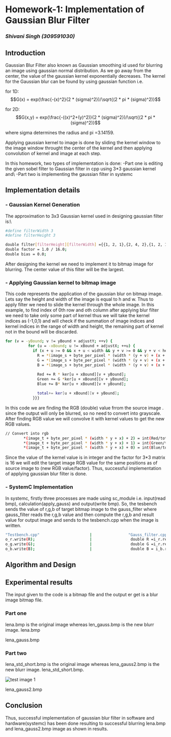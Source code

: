 # Homework-1: Implementation of Gaussian Blur Filter

### _Shivani Singh (309591030)_

## Introduction
Gaussian Blur Filter also known as Gaussian smoothing id used for blurring an image using gaussian normal distribution. As we go away from the center, the value of the gaussian kernel exponentially decreases. The kernel for the Gaussian blur can be found by using gaussian function i.e.

for 1D: 
$$G(x) = exp(\frac{-(x)^2}{2 * (sigma)^2})/\sqrt{(2 * pi * (sigma)^2)}$$


for 2D: 
$$G(x,y) = exp(\frac{-((x)^2+(y)^2)}{2 * (sigma)^2})/\sqrt{(2 * pi * (sigma)^2)}$$

where sigma determines the radius and pi =3.14159.

Applying gaussian kernel to image is done by sliding the kernel window to the image window throught the center of the kernel and then applying convolution of kernel and image at each step.

In this homework, two types of implementation is done:
-Part one is editing the given sobel filter to Gaussian filter in cpp using 3*3 gaussian kernel and\\
-Part two is implementing the gaussian filter in systemc


## Implementation details 

### - Gaussian Kernel Generation
The approximation to 3x3 Gaussian kernel used in designing gaussian filter is:\\
```sh
#define filterWidth 3
#define filterHeight 3

double filter[filterHeight][filterWidth] ={{1, 2, 1},{2, 4, 2},{1, 2, 1}};
double factor = 1.0 / 16.0;
double bias = 0.0;
```
After designing the kernel we need to implement it to bitmap image for blurring. The center value of this filter will be the largest. 


### - Applying Gaussian kernel to bitmap image
This code represents the application of the gaussian blur on bitmap image. Lets say the height and width of the image is equal to h and w. Thus to apply filter we need to slide the kernel through the whole image. In this example, to find index of 0th row and oth column after applying blur filter we need to take only some part of kernel thus we will take the kernel indices as (-1,0,1) and will check if the summation of image indices and kernel indices in the range of width and height, the remaining part of kernel not in the bound will be discarded.
```sh
for (v = -yBound; v != yBound + adjustY; ++v) {
          for (u = -xBound; u != xBound + adjustX; ++u) {
            if (x + u >= 0 && x + u < width && y + v >= 0 && y + v < height) {
              R = *(image_s + byte_per_pixel * (width * (y + v) + (x + u)) + 2);
              G = *(image_s + byte_per_pixel * (width * (y + v) + (x + u)) + 1);
              B = *(image_s + byte_per_pixel * (width * (y + v) + (x + u)) + 0);
               
              Red += R * ker[u + xBound][v + yBound];
              Green += G *ker[u + xBound][v + yBound];
              Blue += B* ker[u + xBound][v + yBound];

              total+= ker[u + xBound][v + yBound];
            }}}
```
In this code we are finding the RGB (double) value frrom the source image . since the output will only be blurred, so no need to convert into grayscale. After finding RGB value we will convolve it with kernel values to get the new RGB values. 

```sh
// Convert into rgb
        *(image_t + byte_per_pixel * (width * y + x) + 2) = int(Red/total);
        *(image_t + byte_per_pixel * (width * y + x) + 1) = int(Green/total);
        *(image_t + byte_per_pixel * (width * y + x) + 0) = int(Blue/total);
```
Since the value of the kernel value is in integer and the factor for 3*3 matrix is 16 we will edit the target image RGB value for the same positions as of source image to (new RGB value/factor). Thus, successful implementation of applying gaussian blur filter is done.

### - SystemC Implementation
In systemc, firstly three processes are made using sc_module i.e. input(read bmp), calculation(apply_gauss) and output(write bmp). So, the tesbench sends the value of r,g,b of target bitmap image to the gauss_filter where gauss_filter reads the r,g,b value and then compute the r,g,b and result value for output image and sends to the tesbench.cpp when the image is written.
```sh
"Testbench.cpp"                      |                "Gauss_filter.cpp"
o_r.write(R);                        |                 double R =i_r.read();
o_g.write(G);                        |                 double G =i_r.read();
o_b.write(B);                        |                 double B = i_b.read();
```


## Algorithm and Design



## Experimental results
The input given to the code is a bitmap file and the output er get is a blur image bitmap file.
### Part one
lena.bmp is the original image whereas len_gauss.bmp is the  new blurr image.
lena.bmp


lena_gauss.bmp

### Part two
lena_std_short.bmp is the original image whereas lena_gauss2.bmp is the  new blurr image.
lena_std_short.bmp.

![test image 1](“https://github.com/infinite234/ee6470/blob/main/hw1/gauss_fiter_cpp/lena.jpg”)

lena_gauss2.bmp


## Conclusion
Thus, successful implementation of gaussian blur filter in software and hardware(systemc) has been done resulting to successful blurring lena.bmp and lena_gauss2.bmp image  as shown in results.


              
 
